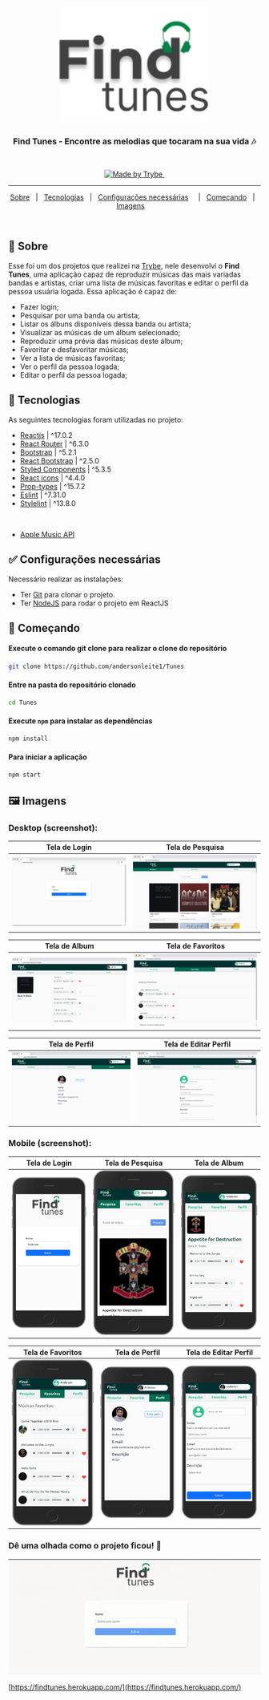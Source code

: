<h1 align="center">

<img src="src/images/logo.png" alt="Find Tunes" width="300px"/>

</h1>

  <h3 align="center">Find Tunes - Encontre as melodias que tocaram na sua vida 🎶</h3>
  <br>

  <p align="center">
    <a href="https://www.betrybe.com/">
      <img alt="Made by Trybe" src="https://img.shields.io/badge/Proposto%20Por-Trybe-green?style=square">
    </a>
    <a href="https://www.linkedin.com/in/andersonleitedev/">
      <img alt="" src="https://img.shields.io/badge/Resolvido%20Por-Anderson%20Leite-blue?style=square">
    </a>
  </p>

---

<p align="center">
  <a href="#dart-sobre">Sobre</a> &#xa0; | &#xa0; 
  <a href="#rocket-tecnologias">Tecnologias</a> &#xa0; | &#xa0;
  <a href="#white_check_mark-configurações-necessárias">Configurações necessárias</a> &#xa0; &#xa0; | &#xa0;
   <a href="#checkered_flag-começando">Começando</a> &#xa0; | &#xa0;
  <a href="#framed_picture-imagens">Imagens</a> &#xa0; &#xa0;
</p>

<br>

## :dart: Sobre ##

Esse foi um dos projetos que realizei na [Trybe](https://www.betrybe.com/), nele desenvolvi  o **Find Tunes**, uma aplicação capaz de reproduzir músicas das mais variadas bandas e artistas, criar uma lista de músicas favoritas e editar o perfil da pessoa usuária logada. Essa aplicação é capaz de:


- Fazer login;
- Pesquisar por uma banda ou artista;
- Listar os álbuns disponíveis dessa banda ou artista;
- Visualizar as músicas de um álbum selecionado;
- Reproduzir uma prévia das músicas deste álbum;
- Favoritar e desfavoritar músicas;
- Ver a lista de músicas favoritas;
- Ver o perfil da pessoa logada;
- Editar o perfil da pessoa logada;

## :rocket: Tecnologias ##

As seguintes tecnologias foram utilizadas no projeto:

- [Reactjs](https://reactjs.org/) | ^17.0.2
- [React Router](https://reactrouter.com/en/main) | ^6.3.0
- [Bootstrap](https://getbootstrap.com/) | ^5.2.1
- [React Bootstrap](https://react-bootstrap.github.io/) | ^2.5.0
- [Styled Components](https://styled-components.com/) | ^5.3.5
- [React icons](https://react-icons.github.io/react-icons/) | ^4.4.0
- [Prop-types](https://www.npmjs.com/package/prop-types) | ^15.7.2
- [Eslint](https://eslint.org/) | ^7.31.0
- [Stylelint](https://stylelint.io/) | ^13.8.0

<br/>

- [Apple Music API](https://developer.apple.com/documentation/applemusicapi/)

## :white_check_mark: Configurações necessárias ##

<p>Necessário realizar as instalações:</p>

- Ter [Git](https://git-scm.com/) para clonar o projeto.
- Ter [NodeJS](https://nodejs.org/en/) para rodar o projeto em ReactJS

## :checkered_flag: Começando ##

#### Execute o comando git clone para realizar o clone do repositório

```bash
git clone https://github.com/andersonleite1/Tunes
```

#### Entre na pasta do repositório clonado
```bash
cd Tunes
```

#### Execute `npm` para instalar as dependências
```bash
npm install
```

#### Para iniciar a aplicação
```bash
npm start
```

## :framed_picture: Imagens ##

### Desktop (screenshot):

| Tela de Login  | Tela de Pesquisa | 
| --- | --- |
| <img src="screenshots/Tunes-login.png" /> | <img src="screenshots/Tunes-search.png" /> | 

| Tela de Album | Tela de Favoritos |
| --- | --- |
| <img src="screenshots/Tunes-album.png" /> | <img src="screenshots/Tunes-favorites.png" /> | 

| Tela de Perfil | Tela de Editar Perfil |
| --- | --- |
| <img src="screenshots/Tunes-profile.png" /> | <img src="screenshots/Tunes-edit-profile.png" /> |

### Mobile (screenshot):

| Tela de Login | Tela de Pesquisa | Tela de Album | 
| --- | --- | --- |
| <img src="screenshots/Tunes-login-mobile.png" width='275px' /> | <img src="screenshots/Tunes-search-mobile.png" width='275px' /> | <img src="screenshots/Tunes-album-mobile.png" width='275px' /> |

| Tela de Favoritos | Tela de Perfil | Tela de Editar Perfil | 
| --- | --- | --- |
| <img src="screenshots/Tunes-favorites-mobile.png" width='275px' /> | <img src="screenshots/Tunes-profile-mobile.png" width='275px' /> | <img src="screenshots/Tunes-edit-profile-mobile.png" width='275px' /> |


### Dê uma olhada como o projeto ficou! :eyes:

![Find Tunes](src/images/findtunes.gif)

[https://findtunes.herokuapp.com/](https://findtunes.herokuapp.com/)

